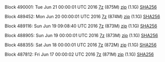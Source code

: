 Block 490001: Tue Jun 21 00:00:01 UTC 2016 [7z]() (875M) [zip]() (1.1G) [SHA256](https://transfer.sh/aFkAR/sha256.txt)

Block 489452: Mon Jun 20 00:00:01 UTC 2016 [7z](https://transfer.sh/Aoxuj/bootstrap.dat.20160620.7z) (874M) [zip](https://transfer.sh/hXys0/bootstrap.dat.20160620.zip) (1.1G) [SHA256](https://transfer.sh/q3SpT/sha256.txt)

Block 489116: Sun Jun 19 09:08:40 UTC 2016 [7z](https://transfer.sh/1u2Ew/bootstrap.dat.20160619.7z) (873M) [zip](https://transfer.sh/LX7Mb/bootstrap.dat.20160619.zip) (1.1G) [SHA256](https://transfer.sh/14H1nA/sha256.txt)

Block 488905: Sun Jun 19 00:00:01 UTC 2016 [7z]() (873M) [zip]() (1.1G) [SHA256]()

Block 488355: Sat Jun 18 00:00:01 UTC 2016 [7z]() (872M) [zip]() (1.1G) [SHA256](https://transfer.sh/RX2nY/sha256.txt)

Block 487812: Fri Jun 17 00:00:02 UTC 2016 [7z](https://transfer.sh/tMpTv/bootstrap.dat.20160617.7z) (871M) [zip](https://transfer.sh/rScSH/bootstrap.dat.20160617.zip) (1.1G) [SHA256](https://transfer.sh/tuD6y/sha256.txt)
